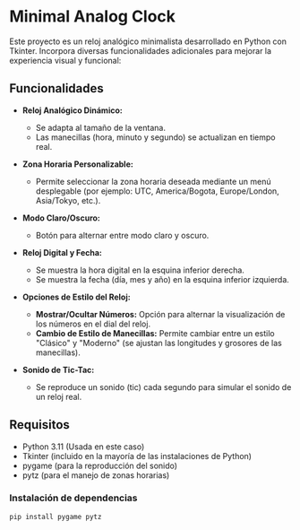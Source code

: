 # Minimal Analog Clock

Este proyecto es un reloj analógico minimalista desarrollado en Python con Tkinter. Incorpora diversas funcionalidades adicionales para mejorar la experiencia visual y funcional:

## Funcionalidades

- **Reloj Analógico Dinámico:**  
  - Se adapta al tamaño de la ventana.  
  - Las manecillas (hora, minuto y segundo) se actualizan en tiempo real.

- **Zona Horaria Personalizable:**  
  - Permite seleccionar la zona horaria deseada mediante un menú desplegable (por ejemplo: UTC, America/Bogota, Europe/London, Asia/Tokyo, etc.).

- **Modo Claro/Oscuro:**  
  - Botón para alternar entre modo claro y oscuro.

- **Reloj Digital y Fecha:**  
  - Se muestra la hora digital en la esquina inferior derecha.  
  - Se muestra la fecha (día, mes y año) en la esquina inferior izquierda.

- **Opciones de Estilo del Reloj:**  
  - **Mostrar/Ocultar Números:** Opción para alternar la visualización de los números en el dial del reloj.  
  - **Cambio de Estilo de Manecillas:** Permite cambiar entre un estilo "Clásico" y "Moderno" (se ajustan las longitudes y grosores de las manecillas).

- **Sonido de Tic-Tac:**  
  - Se reproduce un sonido (tic) cada segundo para simular el sonido de un reloj real.

## Requisitos

- Python 3.11 (Usada en este caso)
- Tkinter (incluido en la mayoría de las instalaciones de Python)
- pygame (para la reproducción del sonido)
- pytz (para el manejo de zonas horarias)

### Instalación de dependencias

```bash
pip install pygame pytz
```

